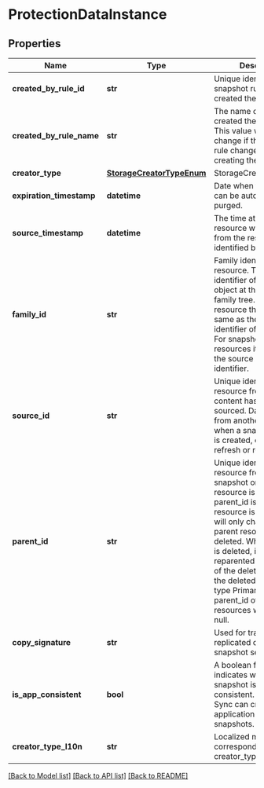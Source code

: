 # ProtectionDataInstance

## Properties
Name | Type | Description | Notes
------------ | ------------- | ------------- | -------------
**created_by_rule_id** | **str** | Unique identifier of the snapshot rule that created the snapshot. | [optional] 
**created_by_rule_name** | **str** | The name of the rule that created the snapshot. This value will not change if the name of the rule changes after creating the snapshot. | [optional] 
**creator_type** | [**StorageCreatorTypeEnum**](StorageCreatorTypeEnum.md) | StorageCreatorTypeEnum | [optional] 
**expiration_timestamp** | **datetime** | Date when the snapshot can be automatically purged. | [optional] 
**source_timestamp** | **datetime** | The time at which the resource was sourced from the resource identified by source_id. | [optional] 
**family_id** | **str** | Family identifier of the resource. This is the identifier of the primary object at the root of the family tree. For a primary resource this will be the same as the unique identifier of the object. For snapshots and clone resources it will be set to the source object&#39;s family identifier. | [optional] 
**source_id** | **str** | Unique identifier of the resource from which the content has been sourced. Data is sourced from another resource when a snapshot or clone is created, or when a refresh or restore occurs. | [optional] 
**parent_id** | **str** | Unique identifier of the resource from which a snapshot or clone resource is created. The parent_id is set when a resource is created and will only change if its parent resource is deleted. When a resource is deleted, its children get reparented to the parent of the deleted resource. If the deleted parent is of type Primary, the parent_id of the child resources will be set to null. | [optional] 
**copy_signature** | **str** | Used for tracking replicated copies of a snapshot set. | [optional] 
**is_app_consistent** | **bool** | A boolean flag that indicates whether the snapshot is application consistent. Only App Sync can create application consistent snapshots. | [optional] [default to False]
**creator_type_l10n** | **str** | Localized message string corresponding to creator_type | [optional] 

[[Back to Model list]](../README.md#documentation-for-models) [[Back to API list]](../README.md#documentation-for-api-endpoints) [[Back to README]](../README.md)


